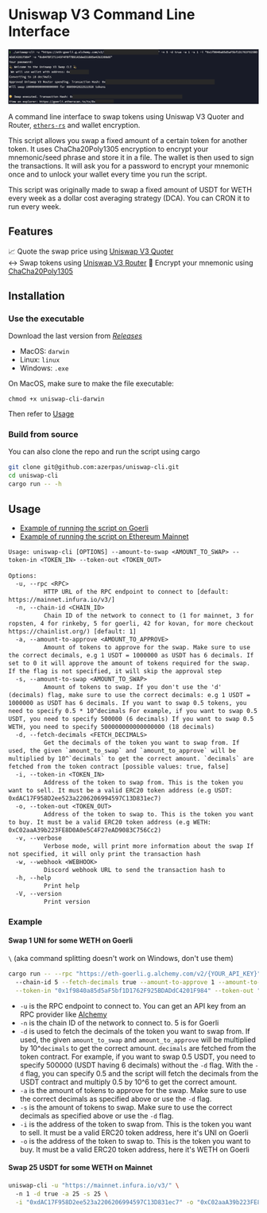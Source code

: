 # Uniswap V3 Command Line Interface
![Log screenshot of CLI](./swap.png)

A command line interface to swap tokens using Uniswap V3 Quoter and Router, [`ethers-rs`](https://docs.rs/ethers/latest/ethers/) and wallet encryption.

This script allows you swap a fixed amount of a certain token for another token. It uses ChaCha20Poly1305 encryption to encrypt your mnemonic/seed phrase and store it in a file. The wallet is then used to sign the transactions. It will ask you for a password to encrypt your mnemonic once and to unlock your wallet every time you run the script.

This script was originally made to swap a fixed amount of USDT for WETH every week as a dollar cost averaging strategy (DCA). You can CRON it to run every week.

## Features
📈 Quote the swap price using [Uniswap V3 Quoter](https://docs.uniswap.org/contracts/v3/reference/periphery/lens/Quoter)  
↔️ Swap tokens using [Uniswap V3 Router](https://docs.uniswap.org/contracts/v3/reference/overview#swaprouter) 
👛 Encrypt your mnemonic using [ChaCha20Poly1305](https://docs.rs/orion/latest/orion/aead/index.html)

## Installation
### Use the executable
Download the last version from [*Releases*](https://github.com/azerpas/dca-ethereum-onchain/releases)
- MacOS: `darwin`
- Linux: `linux`
- Windows: `.exe`

On MacOS, make sure to make the file executable:
```
chmod +x uniswap-cli-darwin
```

Then refer to [Usage](#Usage)

### Build from source
You can also clone the repo and run the script using cargo
```sh
git clone git@github.com:azerpas/uniswap-cli.git
cd uniswap-cli
cargo run -- -h
```

## Usage
- [Example of running the script on Goerli](#example)
- [Example of running the script on Ethereum Mainnet](#swap-25-usdt-for-some-weth-on-mainnet)
```
Usage: uniswap-cli [OPTIONS] --amount-to-swap <AMOUNT_TO_SWAP> --token-in <TOKEN_IN> --token-out <TOKEN_OUT>

Options:
  -u, --rpc <RPC>
          HTTP URL of the RPC endpoint to connect to [default: https://mainnet.infura.io/v3/]
  -n, --chain-id <CHAIN_ID>
          Chain ID of the network to connect to (1 for mainnet, 3 for ropsten, 4 for rinkeby, 5 for goerli, 42 for kovan, for more checkout https://chainlist.org/) [default: 1]
  -a, --amount-to-approve <AMOUNT_TO_APPROVE>
          Amount of tokens to approve for the swap. Make sure to use the correct decimals, e.g 1 USDT = 1000000 as USDT has 6 decimals. If set to 0 it will approve the amount of tokens required for the swap. If the flag is not specified, it will skip the approval step
  -s, --amount-to-swap <AMOUNT_TO_SWAP>
          Amount of tokens to swap. If you don't use the 'd' (decimals) flag, make sure to use the correct decimals: e.g 1 USDT = 1000000 as USDT has 6 decimals. If you want to swap 0.5 tokens, you need to specify 0.5 * 10^decimals For example, if you want to swap 0.5 USDT, you need to specify 500000 (6 decimals) If you want to swap 0.5 WETH, you need to specify 500000000000000000 (18 decimals)
  -d, --fetch-decimals <FETCH_DECIMALS>
          Get the decimals of the token you want to swap from. If used, the given `amount_to_swap` and `amount_to_approve` will be multiplied by 10^`decimals` to get the correct amount. `decimals` are fetched from the token contract [possible values: true, false]
  -i, --token-in <TOKEN_IN>
          Address of the token to swap from. This is the token you want to sell. It must be a valid ERC20 token address (e.g USDT: 0xdAC17F958D2ee523a2206206994597C13D831ec7)
  -o, --token-out <TOKEN_OUT>
          Address of the token to swap to. This is the token you want to buy. It must be a valid ERC20 token address (e.g WETH: 0xC02aaA39b223FE8D0A0e5C4F27eAD9083C756Cc2)
  -v, --verbose
          Verbose mode, will print more information about the swap If not specified, it will only print the transaction hash
  -w, --webhook <WEBHOOK>
          Discord webhook URL to send the transaction hash to
  -h, --help
          Print help
  -V, --version
          Print version
```

### Example
#### Swap 1 UNI for some WETH on Goerli
`\` (aka command splitting doesn't work on Windows, don't use them)
```sh
cargo run -- --rpc "https://eth-goerli.g.alchemy.com/v2/{YOUR_API_KEY}" \ 
  --chain-id 5 --fetch-decimals true --amount-to-approve 1 --amount-to-swap 1 \
  --token-in "0x1f9840a85d5aF5bf1D1762F925BDADdC4201F984" --token-out "0xB4FBF271143F4FBf7B91A5ded31805e42b2208d6" 
```
- `-u` is the RPC endpoint to connect to. You can get an API key from an RPC provider like [Alchemy](https://www.alchemy.com/)
- `-n` is the chain ID of the network to connect to. 5 is for Goerli
- `-d` is used to fetch the decimals of the token you want to swap from. If used, the given `amount_to_swap` and `amount_to_approve` will be multiplied by 10^`decimals` to get the correct amount. `decimals` are fetched from the token contract. For example, if you want to swap 0.5 USDT, you need to specify 500000 (USDT having 6 decimals) without the `-d` flag. With the `-d` flag, you can specify 0.5 and the script will fetch the decimals from the USDT contract and multiply 0.5 by 10^6 to get the correct amount.
- `-a` is the amount of tokens to approve for the swap. Make sure to use the correct decimals as specified above or use the `-d` flag.
- `-s` is the amount of tokens to swap. Make sure to use the correct decimals as specified above or use the `-d` flag.
- `-i` is the address of the token to swap from. This is the token you want to sell. It must be a valid ERC20 token address, here it's UNI on Goerli
- `-o` is the address of the token to swap to. This is the token you want to buy. It must be a valid ERC20 token address, here it's WETH on Goerli 

#### Swap 25 USDT for some WETH on Mainnet
```sh
uniswap-cli -u "https://mainnet.infura.io/v3/" \ 
  -n 1 -d true -a 25 -s 25 \
  -i "0xdAC17F958D2ee523a2206206994597C13D831ec7" -o "0xC02aaA39b223FE8D0A0e5C4F27eAD9083C756Cc2" 
```
